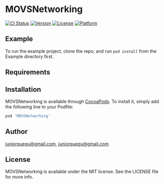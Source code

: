 # MOVSNetworking

[![CI Status](https://img.shields.io/travis/juniorquegu@gmail.com/MOVSNetworking.svg?style=flat)](https://travis-ci.org/juniorquegu@gmail.com/MOVSNetworking)
[![Version](https://img.shields.io/cocoapods/v/MOVSNetworking.svg?style=flat)](https://cocoapods.org/pods/MOVSNetworking)
[![License](https://img.shields.io/cocoapods/l/MOVSNetworking.svg?style=flat)](https://cocoapods.org/pods/MOVSNetworking)
[![Platform](https://img.shields.io/cocoapods/p/MOVSNetworking.svg?style=flat)](https://cocoapods.org/pods/MOVSNetworking)

## Example

To run the example project, clone the repo, and run `pod install` from the Example directory first.

## Requirements

## Installation

MOVSNetworking is available through [CocoaPods](https://cocoapods.org). To install
it, simply add the following line to your Podfile:

```ruby
pod 'MOVSNetworking'
```

## Author

juniorquegu@gmail.com, juniorquegu@gmail.com

## License

MOVSNetworking is available under the MIT license. See the LICENSE file for more info.
